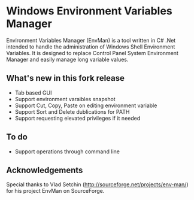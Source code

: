 # Windows Environment Variables Manager

Environment Variables Manager (EnvMan) is a tool written in C# .Net 
intended to handle the administration of Windows Shell Environment Variables. 
It is designed to replace Control Panel System Environment Manager and easily manage long variable values.

## What's new in this fork release
- Tab based GUI
- Support environment varaibles snapshot
- Support Cut, Copy, Paste on editing environment variable
- Support Sort and Delete dublications for PATH
- Support requesting elevated privileges if it needed

## To do
- Support operations through command line

## Acknowledgements

Special thanks to Vlad Setchin (http://sourceforge.net/projects/env-man/) for his project EnvMan on SourceForge.

